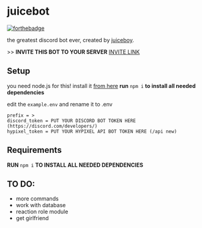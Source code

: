 # juicebot
[![forthebadge](https://forthebadge.com/images/badges/built-with-swag.svg)](https://forthebadge.com)

the greatest discord bot ever, created by [juiceboy](https://twitter.com/i/user/1026587028295704576).

\>\> **INVITE THIS BOT TO YOUR SERVER** [INVITE LINK](https://discord.com/oauth2/authorize?client_id=711802256697065505&scope=bot&permissions=604499014)

## Setup
you need node.js for this! install it [from here](https://nodejs.org/en/download/)
**run** `npm i` **to install all needed dependencies**

edit the `example.env` and rename it to .env
```
prefix = >
discord_token = PUT YOUR DISCORD BOT TOKEN HERE (https://discord.com/developers/)
hypixel_token = PUT YOUR HYPIXEL API BOT TOKEN HERE (/api new)
```

## Requirements
**RUN** `npm i` **TO INSTALL ALL NEEDED DEPENDENCIES**

## TO DO:
- more commands
- work with database
- reaction role module
- get girlfriend
